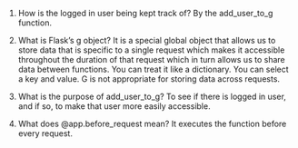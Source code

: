 1. How is the logged in user being kept track of?
By the add_user_to_g function.

2. What is Flask’s g object?
It is a special global object that allows us to store data that is specific to a single request which makes it accessible throughout the duration of that request which in turn allows us to share data between functions. You can treat it like a dictionary. You can select a key and value. G is not appropriate for storing data across requests.

3. What is the purpose of add_user_to_g?
To see if there is logged in user, and if so, to make that user more easily accessible.

4. What does @app.before_request mean?
It executes the function before every request.